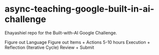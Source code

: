 # async-teaching-google-built-in-ai-challenge
Ehayashiel repo for the Built-with-AI Google Challenge.


Figure out Language
Figure out Items + Actions
5-10 hours Execution + Reflection (Iterative Cycle)
Review + Submit
